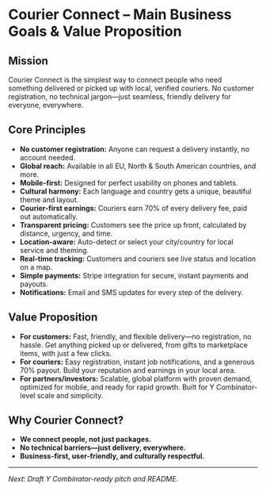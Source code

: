 # Courier Connect – Main Business Goals & Value Proposition

## Mission
Courier Connect is the simplest way to connect people who need something delivered or picked up with local, verified couriers. No customer registration, no technical jargon—just seamless, friendly delivery for everyone, everywhere.

## Core Principles
- **No customer registration:** Anyone can request a delivery instantly, no account needed.
- **Global reach:** Available in all EU, North & South American countries, and more.
- **Mobile-first:** Designed for perfect usability on phones and tablets.
- **Cultural harmony:** Each language and country gets a unique, beautiful theme and layout.
- **Courier-first earnings:** Couriers earn 70% of every delivery fee, paid out automatically.
- **Transparent pricing:** Customers see the price up front, calculated by distance, urgency, and time.
- **Location-aware:** Auto-detect or select your city/country for local service and theming.
- **Real-time tracking:** Customers and couriers see live status and location on a map.
- **Simple payments:** Stripe integration for secure, instant payments and payouts.
- **Notifications:** Email and SMS updates for every step of the delivery.

## Value Proposition
- **For customers:** Fast, friendly, and flexible delivery—no registration, no hassle. Get anything picked up or delivered, from gifts to marketplace items, with just a few clicks.
- **For couriers:** Easy registration, instant job notifications, and a generous 70% payout. Build your reputation and earnings in your local area.
- **For partners/investors:** Scalable, global platform with proven demand, optimized for mobile, and ready for rapid growth. Built for Y Combinator-level scale and simplicity.

## Why Courier Connect?
- **We connect people, not just packages.**
- **No technical barriers—just delivery, everywhere.**
- **Business-first, user-friendly, and culturally respectful.**

---

*Next: Draft Y Combinator-ready pitch and README.*
